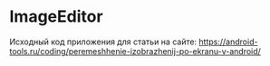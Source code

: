 # ImageEditor

Исходный код приложения для статьи на сайте: https://android-tools.ru/coding/peremeshhenie-izobrazhenij-po-ekranu-v-android/
